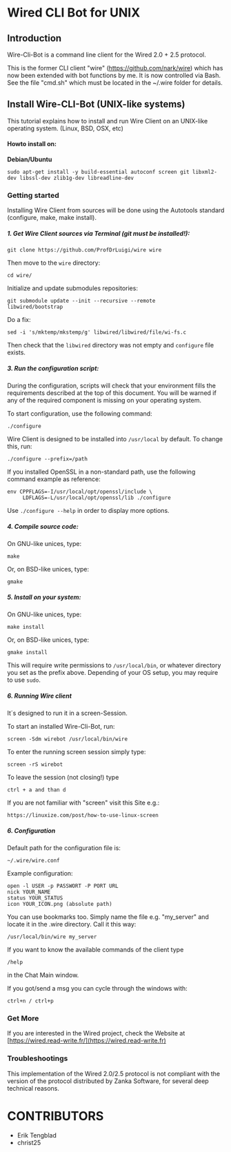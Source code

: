 # Wired CLI Bot for UNIX

## Introduction

Wire-Cli-Bot is a command line client for the Wired 2.0 + 2.5 protocol.

This is the former CLI client "wire" (https://github.com/nark/wire) which has now been extended with bot functions by me. It is now controlled via Bash. See the file "cmd.sh" which must be located in the ~/.wire folder for details.

## Install Wire-CLI-Bot (UNIX-like systems)

This tutorial explains how to install and run Wire Client on an UNIX-like operating system. (Linux, BSD, OSX, etc)

#### Howto install on:

**Debian/Ubuntu**

	sudo apt-get install -y build-essential autoconf screen git libxml2-dev libssl-dev zlib1g-dev libreadline-dev

### Getting started

Installing Wire Client from sources will be done using the Autotools standard (configure, make, make install).

##### 1. Get Wire Client sources via Terminal (git must be installed!):

	git clone https://github.com/ProfDrLuigi/wire wire

Then move to the `wire` directory:

	cd wire/

Initialize and update submodules repositories:

	git submodule update --init --recursive --remote
	libwired/bootstrap

Do a fix:

	sed -i 's/mktemp/mkstemp/g' libwired/libwired/file/wi-fs.c


Then check that the `libwired` directory was not empty and `configure` file exists.

##### 3. Run the configuration script:

During the configuration, scripts will check that your environment fills the requirements described at the top of this document. You will be warned if any of the required component is missing on your operating system.

To start configuration, use the following command:

	./configure

Wire Client is designed to be installed into `/usr/local` by default. To change this, run:

	./configure --prefix=/path	

If you installed OpenSSL in a non-standard path, use the following command example as reference:

	env CPPFLAGS=-I/usr/local/opt/openssl/include \
	     LDFLAGS=-L/usr/local/opt/openssl/lib ./configure

Use `./configure --help` in order to display more options.



##### 4. Compile source code:

On GNU-like unices, type:

	make

Or, on BSD-like unices, type: 

	gmake

##### 5. Install on your system:

On GNU-like unices, type:

	make install

Or, on BSD-like unices, type: 

	gmake install

This will require write permissions to `/usr/local/bin`, or whatever directory you set as the prefix above. Depending of your OS setup, you may require to use `sudo`.

##### 6. Running Wire client

It´s designed to run it in a screen-Session.

To start an installed Wire-Cli-Bot, run:

	screen -Sdm wirebot /usr/local/bin/wire

To enter the running screen session simply type:
	
	screen -rS wirebot
	
To leave the session (not closing!) type

	ctrl + a and than d

If you are not familiar with "screen" visit this Site e.g.:

	https://linuxize.com/post/how-to-use-linux-screen

##### 6. Configuration

Default path for the configuration file is:

	~/.wire/wire.conf
	
Example configuration:

	open -l USER -p PASSWORT -P PORT URL
	nick YOUR_NAME
	status YOUR_STATUS
	icon YOUR_ICON.png (absolute path)
	
You can use bookmarks too. Simply name the file e.g. "my_server" and locate it in the .wire directory. Call it this way:

	/usr/local/bin/wire my_server


If you want to know the available commands of the client type

	/help
	
in the Chat Main window.

If you got/send a msg you can cycle through the windows with:

	ctrl+n / ctrl+p

### Get More

If you are interested in the Wired project, check the Website at [https://wired.read-write.fr/](https://wired.read-write.fr)

### Troubleshootings

This implementation of the Wired 2.0/2.5 protocol is not compliant with the version of the protocol distributed by Zanka Software, for several deep technical reasons.

CONTRIBUTORS
============

- Erik Tengblad
- christ25
